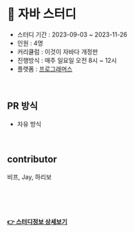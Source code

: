 
# 📖 자바 스터디

* 스터디 기간 : 2023-09-03 ~ 2023-11-26
* 인원 : 4명
* 커리큘럼 : 이것이 자바다 개정판
* 진행방식 : 매주 일요일 오전 8시 ~ 12시
* 플랫폼 : [프로그래머스](https://community.programmers.co.kr/study/1519)


<br/>
  
## PR 방식

- 자유 방식

<br/>

## contributor
비프, Jay, 하리보

<br/><br/><br/>

#### [👉 스터디정보 상세보기](https://community.programmers.co.kr/study/1519)
